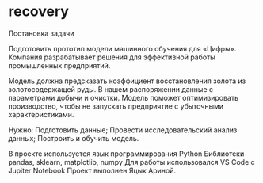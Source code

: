# recovery

Постановка задачи

Подготовить прототип модели машинного обучения для «Цифры». Компания разрабатывает решения для эффективной работы промышленных предприятий.

Модель должна предсказать коэффициент восстановления золота из золотосодержащей руды. В нашем распоряжении данные с параметрами добычи и очистки.
Модель поможет оптимизировать производство, чтобы не запускать предприятие с убыточными характеристиками.

Нужно:
Подготовить данные;
Провести исследовательский анализ данных;
Построить и обучить модель.

В проекте используется язык программирования Python
Библиотеки pandas, sklearn, matplotlib, numpy
Для работы использовался VS Code с Jupiter Notebook
Проект выполнен Яцык Ариной.

